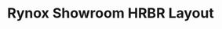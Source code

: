 ---
title: "Rynox Showroom HRBR Layout"
url: /bengaluru/rynox-showroom-hrbr-layout/
shop: Motorrad
---